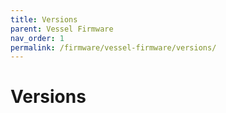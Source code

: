 ```yaml
---
title: Versions
parent: Vessel Firmware
nav_order: 1
permalink: /firmware/vessel-firmware/versions/
---
```


# Versions
